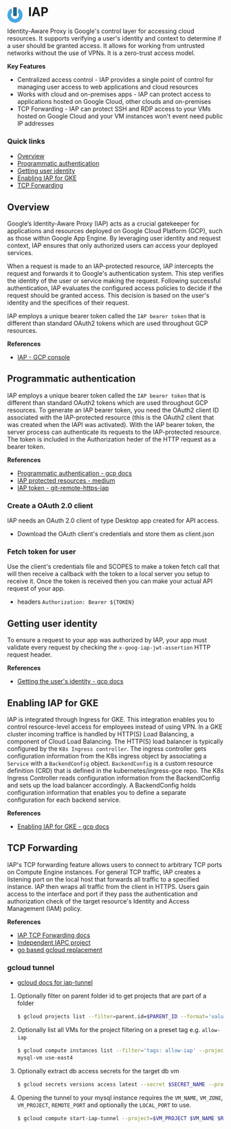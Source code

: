 # IAP <img style="margin: 6px 13px 0px 0px" align="left" src="../../../data/images/logo_36x36.png" />

Identity-Aware Proxy is Google's control layer for accessing cloud resources. It supports verifying 
a user's identity and context to determine if a user should be granted access. It allows for working 
from untrusted networks without the use of VPNs. It is a zero-trust access model.

**Key Features**
* Centralized access control - IAP provides a single point of control for managing user access to web 
  applications and cloud resources
* Works with cloud and on-premises apps - IAP can protect access to applications hosted on Google 
  Cloud, other clouds and on-premises
* TCP Forwarding - IAP can protect SSH and RDP access to your VMs hosted on Google Cloud and your VM instances won't 
  event need public IP addresses

### Quick links
* [Overview](#overview)
* [Programmatic authentication](#programmatic-authentication)
* [Getting user identity](#getting-user-identity)
* [Enabling IAP for GKE](#enabling-iap-for-gke)
* [TCP Forwarding](#tcp-forwarding)

## Overview
Google’s Identity-Aware Proxy (IAP) acts as a crucial gatekeeper for applications and resources 
deployed on Google Cloud Platform (GCP), such as those within Google App Engine. By leveraging user 
identity and request context, IAP ensures that only authorized users can access your deployed 
services.

When a request is made to an IAP-protected resource, IAP intercepts the request and forwards it to 
Google's authentication system. This step verifies the identity of the user or service making the 
request. Following successful authentication, IAP evaluates the configured access policies to decide 
if the request should be granted access. This decision is based on the user's identity and the 
specifices of their request.

IAP employs a unique bearer token called the `IAP bearer token` that is different than standard
OAuth2 tokens which are used throughout GCP resources.

**References**
* [IAP - GCP console](https://console.cloud.google.com/security/iap)

## Programmatic authentication
IAP employs a unique bearer token called the `IAP bearer token` that is different than standard
OAuth2 tokens which are used throughout GCP resources. To generate an IAP bearer token, you need the 
OAuth2 client ID associated with the IAP-protected resource (this is the OAuth2 client that was 
created when the IAPI was activated). With the IAP bearer token, the server process can authenticate 
its requests to the IAP-protected resource. The token is included in the Authorization heder of the 
HTTP request as a bearer token.

**References**
* [Programmatic authentication - gcp docs](https://cloud.google.com/iap/docs/authentication-howto)
* [IAP protected resources - medium](https://medium.com/google-cloud/access-google-cloud-iap-protected-resources-via-cli-e04e26475485)
* [IAP token - git-remote-https-iap](https://github.com/adohkan/git-remote-https-iap/tree/master/internal/iap)

### Create a OAuth 2.0 client
IAP needs an OAuth 2.0 client of type Desktop app created for API access.

* Download the OAuth client's credentials and store them as client.json

### Fetch token for user
Use the client's credentials file and SCOPES to make a token fetch call that will then receive a 
callback with the token to a local server you setup to receive it. Once the token is received then 
you can make your actual API request of your app.

* headers `Authorization: Bearer ${TOKEN}`

## Getting user identity
To ensure a request to your app was authorized by IAP, your app must validate every request by 
checking the `x-goog-iap-jwt-assertion` HTTP request header.

**References**
* [Getting the user's identity - gcp docs](https://cloud.google.com/iap/docs/identity-howto)

## Enabling IAP for GKE
IAP is integrated through Ingress for GKE. This integration enables you to control resource-level 
access for employees instead of using VPN. In a GKE cluster incoming traffice is handled by HTTP(S) 
Load Balancing, a component of Cloud Load Balancing. The HTTP(S) load balancer is typically 
configured by the `K8s Ingress controller`. The ingress controller gets configuration information 
from the K8s ingress object by associating a `Service` with a `BackendConfig` object. `BackendConfig` 
is a custom resource definition (CRD) that is defined in the kubernetes/ingress-gce repo. The K8s 
Ingress Controller reads configuration information from the BackendConfig and sets up the load 
balancer accordingly. A BackendConfig holds configuration information that enables you to define a 
separate configuration for each backend service.

**References**
* [Enabling IAP for GKE - gcp docs](https://cloud.google.com/iap/docs/enabling-kubernetes-howto)

## TCP Forwarding
IAP's TCP forwarding feature allows users to connect to arbitrary TCP ports on Compute Engine 
instances. For general TCP traffic, IAP creates a listening port on the local host that forwards all 
traffic to a specified instance. IAP then wraps all traffic from the client in HTTPS. Users gain 
access to the interface and port if they pass the authentication and authorization check of the 
target resource's Identity and Access Management (IAM) policy.

**References**
* [IAP TCP Forwarding docs](https://cloud.google.com/iap/docs/tcp-forwarding-overview)
* [Independent IAPC project](https://github.com/cedws/iapc)
* [go based gcloud replacement](https://github.com/gartnera/gcloud)

### gcloud tunnel
* [gcloud docs for iap-tunnel](https://cloud.google.com/sdk/gcloud/reference/compute/start-iap-tunnel)

1. Optionally filter on parent folder id to get projects that are part of a folder
   ```bash
   $ gcloud projects list --filter=parent.id=$PARENT_ID --format='value(project_id)'
   ```
2. Optionally list all VMs for the project filtering on a preset tag e.g. `allow-iap`
   ```bash
   $ gcloud compute instances list --filter='tags: allow-iap' --project $PROJECT_ID --format='value(name, zone)'
   mysql-vm use-east4
   ```
3. Optionally extract db access secrets for the target db vm
   ```bash
   $ gcloud secrets versions access latest --secret $SECRET_NAME --project $PROJECT_ID
   ```

4. Opening the tunnel to your mysql instance requires the `VM_NAME`, `VM_ZONE`, `VM_PROJECT`, 
   `REMOTE_PORT` and optionally the `LOCAL_PORT` to use.
   ```bash
   $ gcloud compute start-iap-tunnel --project=$VM_PROJECT $VM_NAME $REMOTE_PORT --zone=$VM_ZONE --local-host-port=localhost:$LOCAL_PORT
   ```
